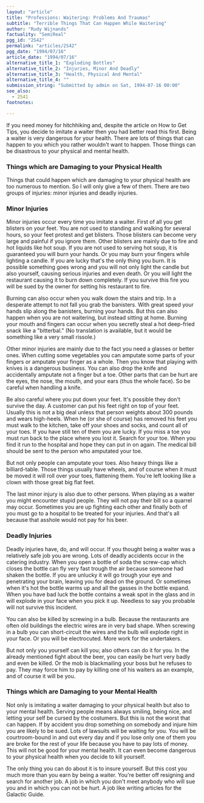 ```yaml
---
layout: "article"
title: "Professions: Waitering: Problems And Traumas"
subtitle: "Terrible Things That Can Happen While Waitering"
author: "Rudy Wijnands"
factuality: "SemiReal"
pgg_id: "2S42"
permalink: "articles/2S42"
pgg_date: "1994/07/16"
article_date: "1994/07/16"
alternative_title_1: "Exploding Bottles"
alternative_title_2: "Injuries, Minor And Deadly"
alternative_title_3: "Health, Physical And Mental"
alternative_title_4: ""
submission_string: "Submitted by admin on Sat, 1994-07-16 00:00"
see_also:
  - 2S41
footnotes: 

---
```

<div>
<p>If you need money for hitchhiking and, despite the article on How to Get Tips, you decide to imitate a waiter then you had better read this first. Being a waiter is very dangerous for your health. There are lots of things that can happen to you which you rather wouldn't want to happen. Those things can be disastrous to your physical and mental health.</p>
<h3>Things which are Damaging to your Physical Health</h3>
<p>Things that could happen which are damaging to your physical health are too numerous to mention. So I will only give a few of them. There are two groups of injuries: minor injuries and deadly injuries.</p>
<h3>Minor Injuries</h3>
<p>Minor injuries occur every time you imitate a waiter. First of all you get blisters on your feet. You are not used to standing and walking for several hours, so your feet protest and get blisters. Those blisters can become very large and painful if you ignore them. Other blisters are mainly due to fire and hot liquids like hot soup. If you are not used to serving hot soup, it is guaranteed you will burn your hands. Or you may burn your fingers while lighting a candle. If you are lucky that's the only thing you burn. It is possible something goes wrong and you will not only light the candle but also yourself, causing serious injuries and even death. Or you will light the restaurant causing it to burn down completely. If you survive this fire you will be sued by the owner for setting his restaurant to fire.</p>
<p>Burning can also occur when you walk down the stairs and trip. In a desperate attempt to not fall you grab the banisters. With great speed your hands slip along the banisters, burning your hands. But this can also happen when you are not waitering, but instead sitting at home. Burning your mouth and fingers can occur when you secretly steal a hot deep-fried snack like a "bitterbal." (No translation is available, but it would be something like a very small rissole.)</p>
<p>Other minor injuries are mainly due to the fact you need a glasses or better ones. When cutting some vegetables you can amputate some parts of your fingers or amputate your finger as a whole. Then you know that playing with knives is a dangerous business. You can also drop the knife and accidentally amputate not a finger but a toe. Other parts that can be hurt are the eyes, the nose, the mouth, and your ears (thus the whole face). So be careful when handling a knife.</p>
<p>Be also careful where you put down your feet. It's possible they don't survive the day. A customer can put his feet right on top of your feet. Usually this is not a big deal unless that person weights about 300 pounds and wears high-heels. When he (or she of course) has removed his feet you must walk to the kitchen, take off your shoes and socks, and count all of your toes. If you have still ten of them you are lucky. If you miss a toe you must run back to the place where you lost it. Search for your toe. When you find it run to the hospital and hope they can put in on again. The medical bill should be sent to the person who amputated your toe.</p>
<p>But not only people can amputate your toes. Also heavy things like a billiard-table. Those things usually have wheels, and of course when it must be moved it will roll over your toes, flattening them. You're left looking like a clown with those great big flat feet.</p>
<p>The last minor injury is also due to other persons. When playing as a waiter you might encounter stupid people. They will not pay their bill so a quarrel may occur. Sometimes you are up fighting each other and finally both of you must go to a hospital to be treated for your injuries. And that's all because that asshole would not pay for his beer.</p>
<h3>Deadly Injuries</h3>
<p>Deadly injuries have, do, and will occur. If you thought being a waiter was a relatively safe job you are wrong. Lots of deadly accidents occur in the catering industry. When you open a bottle of soda the screw-cap which closes the bottle can fly very fast trough the air because someone had shaken the bottle. If you are unlucky it will go trough your eye and penetrating your brain, leaving you for dead on the ground. Or sometimes when it's hot the bottle warms up and all the gasses in the bottle expand. When you have bad luck the bottle contains a weak spot in the glass and in will explode in your face when you pick it up. Needless to say you probable will not survive this incident.</p>
<p>You can also be killed by screwing in a bulb. Because the restaurants are often old buildings the electric wires are in very bad shape. When screwing in a bulb you can short-circuit the wires and the bulb will explode right in your face. Or you will be electrocuted. More work for the undertakers.</p>
<p>But not only you yourself can kill you; also others can do it for you. In the already mentioned fight about the beer, you can easily be hurt very badly and even be killed. Or the mob is blackmailing your boss but he refuses to pay. They may force him to pay by killing one of his waiters as an example, and of course it will be you.</p>
<h3>Things which are Damaging to your Mental Health</h3>
<p>Not only is imitating a waiter damaging to your physical health but also to your mental health. Serving people means always smiling, being nice, and letting your self be cursed by the costumers. But this is not the worst that can happen. If by accident you drop something on somebody and injure him you are likely to be sued. Lots of lawsuits will be waiting for you. You will be courtroom-bound in and out every day and if you lose only one of them you are broke for the rest of your life because you have to pay lots of money. This will not be good for your mental health. It can even become dangerous to your physical health when you decide to kill yourself.</p>
<p>The only thing you can do about it is to insure yourself. But this cost you much more than you earn by being a waiter. You're better off resigning and search for another job. A job in which you don't meet anybody who will sue you and in which you can not be hurt. A job like writing articles for the Galactic Guide.</p>
</div>
